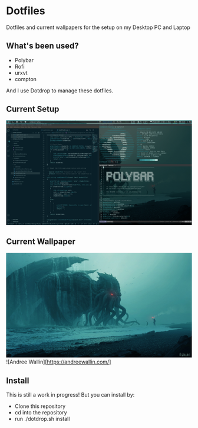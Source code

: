 # Dotfiles
Dotfiles and current wallpapers for the setup on my Desktop PC and Laptop

## What's been used?
- Polybar
- Rofi
- urxvt
- compton

And I use Dotdrop to manage these dotfiles.

## Current Setup
![Screenshot](/dotfiles/config/images/scrot.png)

## Current Wallpaper
![Screenshot](/dotfiles/config/images/cthulu-wallpaper.png)
![Andree Wallin][https://andreewallin.com/]

## Install
This is still a work in progress!
But you can install by:

- Clone this repository
- cd into the repository
- run ./dotdrop.sh install
